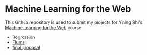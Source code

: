 # Machine Learning for the Web

This Github repository is used to submit my projects for Yining Shi's [Machine Learning for the Web](https://github.com/yining1023/machine-learning-for-the-web) course.

* [Regression](https://byjoohyunpark.github.io/regression-curve/)
* [Flume](https://byjoohyunpark.github.io/ml4w/flume)
* [final proposal](https://github.com/byjoohyunpark/ml4w/tree/master/final)
